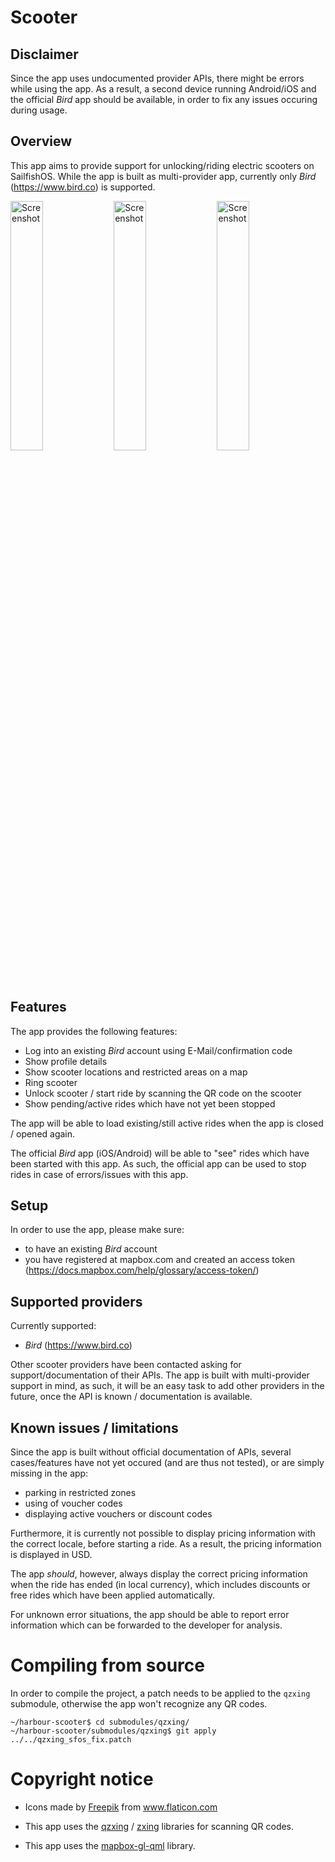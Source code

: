 # Scooter

## Disclaimer
Since the app uses undocumented provider APIs, there might be errors while using the app. As a result, a second device running Android/iOS and the official *Bird* app should be available, in order to fix any issues occuring during usage.

## Overview
This app aims to provide support for unlocking/riding electric scooters on SailfishOS. While the app is built as multi-provider app, currently only *Bird* (https://www.bird.co) is supported.

<p float="left">
<img title="Screenshot" alt="Screenshot" width="32%" src="screenshots/screenshot.png">
<img title="Screenshot" alt="Screenshot" width="32%" src="screenshots/screenshot2.png">
<img title="Screenshot" alt="Screenshot" width="32%" src="screenshots/screenshot3.png">
</p>

## Features

The app provides the following features:

- Log into an existing *Bird* account using E-Mail/confirmation code
- Show profile details
- Show scooter locations and restricted areas on a map
- Ring scooter
- Unlock scooter / start ride by scanning the QR code on the scooter
- Show pending/active rides which have not yet been stopped

The app will be able to load existing/still active rides when the app is closed / opened again.

The official *Bird* app (iOS/Android) will be able to "see" rides which have been started with this app. As such, the official app can be used to stop rides in case of errors/issues with this app.

## Setup

In order to use the app, please make sure:

- to have an existing *Bird* account
- you have registered at mapbox.com and created an access token (https://docs.mapbox.com/help/glossary/access-token/)

## Supported providers

Currently supported:
- *Bird* (https://www.bird.co)


Other scooter providers have been contacted asking for support/documentation of their APIs. The app is built with multi-provider support in mind, as such, it will be an easy task to add other providers in the future, once the API is known / documentation is available.

## Known issues / limitations

Since the app is built without official documentation of APIs, several cases/features have not yet occured (and are thus not tested), or are simply missing in the app:

- parking in restricted zones
- using of voucher codes
- displaying active vouchers or discount codes

Furthermore, it is currently not possible to display pricing information with the correct locale, before starting a ride. As a result, the pricing information is displayed in USD.

The app *should*, however, always display the correct pricing information when the ride has ended (in local currency), which includes discounts or free rides which have been applied automatically.

For unknown error situations, the app should be able to report error information which can be forwarded to the developer for analysis.

# Compiling from source

In order to compile the project, a patch needs to be applied to the `qzxing` submodule, otherwise the app won't recognize any QR codes.

```
~/harbour-scooter$ cd submodules/qzxing/
~/harbour-scooter/submodules/qzxing$ git apply ../../qzxing_sfos_fix.patch

``` 


# Copyright notice

- Icons made by <a href="https://www.freepik.com" title="Freepik">Freepik</a> from <a href="https://www.flaticon.com/" title="Flaticon">www.flaticon.com</a>

    
- This app uses the [qzxing](https://github.com/ftylitak/qzxing/) / [zxing](https://github.com/zxing/zxing) libraries for scanning QR codes.

 - This app uses the [mapbox-gl-qml](https://github.com/rinigus/mapbox-gl-qml) library.
